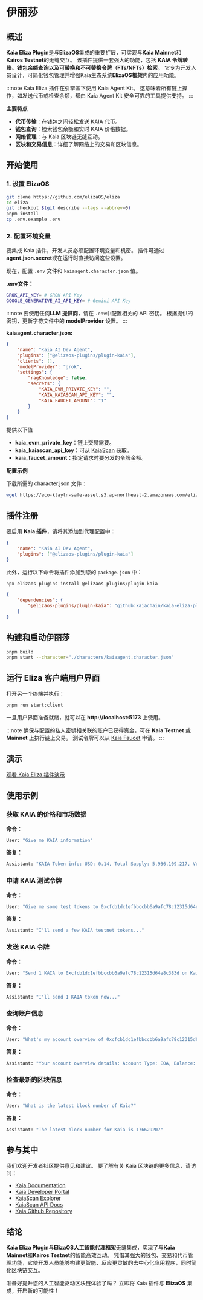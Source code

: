 # 伊丽莎

## 概述

**Kaia Eliza Plugin**是与**ElizaOS**集成的重要扩展，可实现与**Kaia Mainnet**和**Kairos Testnet**的无缝交互。 该插件提供一套强大的功能，包括 **KAIA 令牌转账、钱包余额查询以及可替换和不可替换令牌（FTs/NFTs）检索**。 它专为开发人员设计，可简化钱包管理并增强Kaia生态系统**ElizaOS框架**内的应用功能。

:::note
Kaia Eliza 插件在引擎盖下使用 Kaia Agent Kit。 这意味着所有链上操作，如发送代币或检查余额，都由 Kaia Agent Kit 安全可靠的工具提供支持。
:::

**主要特点**

- **代币传输**：在钱包之间轻松发送 KAIA 代币。
- **钱包查询**：检索钱包余额和实时 KAIA 价格数据。
- **网络管理**：与 Kaia 区块链无缝互动。
- **区块和交易信息**：详细了解网络上的交易和区块信息。

## 开始使用

### 1. 设置 ElizaOS

```sh
git clone https://github.com/elizaOS/eliza
cd eliza
git checkout $(git describe --tags --abbrev=0)
pnpm install
cp .env.example .env
```

### 2. 配置环境变量

要集成 Kaia 插件，开发人员必须配置环境变量和机密。 插件可通过 **agent.json.secret**或在运行时直接访问这些设置。

现在，配置 `.env` 文件和 `kaiaagent.character.json` 值。

**.env文件：**

```sh
GROK_API_KEY= # GROK API Key
GOOGLE_GENERATIVE_AI_API_KEY= # Gemini API Key
```

:::note
要使用任何**LLM 提供商**，请在 `.env`中配置相关的 API 密钥。 根据提供的密钥，更新字符文件中的 **modelProvider** 设置。
:::

**kaiaagent.character.json:**

```json
{
    "name": "Kaia AI Dev Agent",
    "plugins": ["@elizaos-plugins/plugin-kaia"],
    "clients": [],
    "modelProvider": "grok",
    "settings": {
        "ragKnowledge": false,
        "secrets": {
            "KAIA_EVM_PRIVATE_KEY": "",
            "KAIA_KAIASCAN_API_KEY": "",
            "KAIA_FAUCET_AMOUNT": "1"
        }
    }
}
```

提供以下值

- **kaia_evm_private_key**：链上交易需要。
- **kaia_kaiascan_api_key**：可从 [KaiaScan](https://kaiascan.io) 获取。
- **kaia_faucet_amount**：指定请求时要分发的令牌金额。

**配置示例**

下载所需的 character.json 文件：

```sh
wget https://eco-klaytn-safe-asset.s3.ap-northeast-2.amazonaws.com/elizaagent/kaiaagent.character.json -O ./characters/kaiaagent.character.json
```

## 插件注册

要启用 **Kaia 插件**，请将其添加到代理配置中：

```json
{
    "name": "Kaia AI Dev Agent",
    "plugins": ["@elizaos-plugins/plugin-kaia"]
}
```

此外，运行以下命令将插件添加到您的 `package.json` 中：

```bash
npx elizaos plugins install @elizaos-plugins/plugin-kaia
```

```json
{
    "dependencies": {
        "@elizaos-plugins/plugin-kaia": "github:kaiachain/kaia-eliza-plugin"
    }
}
```

## 构建和启动伊丽莎

```sh
pnpm build
pnpm start --character="./characters/kaiaagent.character.json"
```

## 运行 Eliza 客户端用户界面

打开另一个终端并执行：

```sh
pnpm run start:client
```

一旦用户界面准备就绪，就可以在 **http://localhost:5173** 上使用。

:::note
确保与配置的私人密钥相关联的账户已获得资金，可在 **Kaia Testnet** 或 **Mainnet** 上执行链上交易。 测试令牌可以从 [Kaia Faucet](https://faucet.kaia.io) 申请。
:::

## 演示

[观看 Kaia Eliza 插件演示](https://eco-klaytn-safe-asset.s3.ap-northeast-2.amazonaws.com/elizaagent/KaiaElizaPluginDemo.mp4)

## 使用示例

### 获取 KAIA 的价格和市场数据

**命令：**

```sh
User: "Give me KAIA information"
```

**答复：**

```sh
Assistant: "KAIA Token info: USD: 0.14, Total Supply: 5,936,109,217, Volume: 63,994,146"
```

### 申请 KAIA 测试令牌

**命令：**

```sh
User: "Give me some test tokens to 0xcfcb1dc1efbbccbb6a9afc78c12315d64e8c383d"
```

**答复：**

```sh
Assistant: "I'll send a few KAIA testnet tokens..."
```

### 发送 KAIA 令牌

**命令：**

```sh
User: "Send 1 KAIA to 0xcfcb1dc1efbbccbb6a9afc78c12315d64e8c383d on Kairos"
```

**答复：**

```sh
Assistant: "I'll send 1 KAIA token now..."
```

### 查询账户信息

**命令：**

```sh
User: "What's my account overview of 0xcfcb1dc1efbbccbb6a9afc78c12315d64e8c383d on Kairos?"
```

**答复：**

```sh
Assistant: "Your account overview details: Account Type: EOA, Balance: 10, Total Transactions: 12"
```

### 检查最新的区块信息

**命令：**

```sh
User: "What is the latest block number of Kaia?"
```

**答复：**

```sh
Assistant: "The latest block number for Kaia is 176629207"
```

## 参与其中

我们欢迎开发者社区提供意见和建议。 要了解有关 Kaia 区块链的更多信息，请访问：

- [Kaia Documentation](https://docs.kaia.io/)
- [Kaia Developer Portal](https://www.kaia.io/developers)
- [KaiaScan Explorer](https://kaiascan.io)
- [KaiaScan API Docs](https://docs.kaiascan.io/)
- [Kaia Github Repository](https://github.com/kaiachain)

## 结论

**Kaia Eliza Plugin**与**ElizaOS人工智能代理框架**无缝集成，实现了与**Kaia Mainnet**和**Kairos Testnet**的智能高效互动。 凭借其强大的钱包、交易和代币管理功能，它使开发人员能够构建更智能、反应更灵敏的去中心化应用程序，同时简化区块链交互。

准备好提升您的人工智能驱动区块链体验了吗？ 立即将 Kaia 插件与 **ElizaOS** 集成，开启新的可能性！